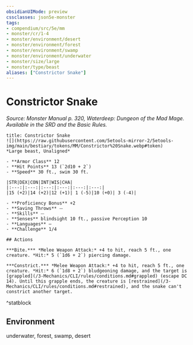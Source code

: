 ```yaml
---
obsidianUIMode: preview
cssclasses: json5e-monster
tags:
- compendium/src/5e/mm
- monster/cr/1-4
- monster/environment/desert
- monster/environment/forest
- monster/environment/swamp
- monster/environment/underwater
- monster/size/large
- monster/type/beast
aliases: ["Constrictor Snake"]
---
```

# Constrictor Snake
*Source: Monster Manual p. 320, Waterdeep: Dungeon of the Mad Mage. Available in the SRD and the Basic Rules.*  


```ad-statblock
title: Constrictor Snake
![](https://raw.githubusercontent.com/5etools-mirror-2/5etools-img/main/bestiary/tokens/MM/Constrictor%20Snake.webp#token)
*Large beast, Unaligned*

- **Armor Class** 12 
- **Hit Points** 13 (`2d10 + 2`) 
- **Speed** 30 ft., swim 30 ft.

|STR|DEX|CON|INT|WIS|CHA|
|:---:|:---:|:---:|:---:|:---:|:---:|
|15 (+2)|14 (+2)|12 (+1)| 1 (-5)|10 (+0)| 3 (-4)|

- **Proficiency Bonus** +2
- **Saving Throws** ⏤
- **Skills** ⏤
- **Senses** blindsight 10 ft., passive Perception 10
- **Languages** —
- **Challenge** 1/4

## Actions

***Bite.*** *Melee Weapon Attack:* +4 to hit, reach 5 ft., one creature. *Hit:* 5 (`1d6 + 2`) piercing damage.

***Constrict.*** *Melee Weapon Attack:* +4 to hit, reach 5 ft., one creature. *Hit:* 6 (`1d8 + 2`) bludgeoning damage, and the target is [grappled](/3-Mechanics/CLI/rules/conditions.md#grappled) (escape DC 14). Until this grapple ends, the creature is [restrained](/3-Mechanics/CLI/rules/conditions.md#restrained), and the snake can't constrict another target.
```
^statblock

## Environment

underwater, forest, swamp, desert